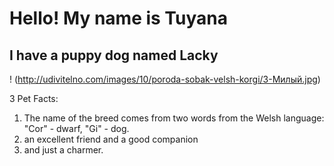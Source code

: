 # Hello! My name is Tuyana

## I have a puppy dog named Lacky

! <So cute>(http://udivitelno.com/images/10/poroda-sobak-velsh-korgi/3-Милый.jpg)


3 Pet Facts:
1. The name of the breed comes from two words from the Welsh language: "Cor" - dwarf, "Gi" - dog.
2. an excellent friend and a good companion
3. and just a charmer.
